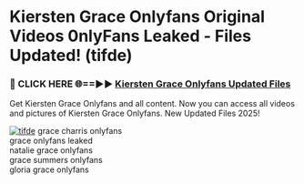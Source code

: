 # Kiersten Grace Onlyfans Original Videos 0nlyFans Leaked - Files Updated! (tifde)

<h3>🔴 CLICK HERE 🌐==►► <a href="https://tinyurl.com/2wckxsce" rel="nofollow">Kiersten Grace Onlyfans Updated Files</a></h3>

Get Kiersten Grace Onlyfans and all content. Now you can access all videos and pictures of Kiersten Grace Onlyfans. New Updated Files 2025!

[![tifde](https://i.imgur.com/AFduVYN.gif)](https://tinyurl.com/2wckxsce)
grace charris onlyfans<br>
grace onlyfans leaked<br>
natalie grace onlyfans<br>
grace summers onlyfans<br>
gloria grace onlyfans